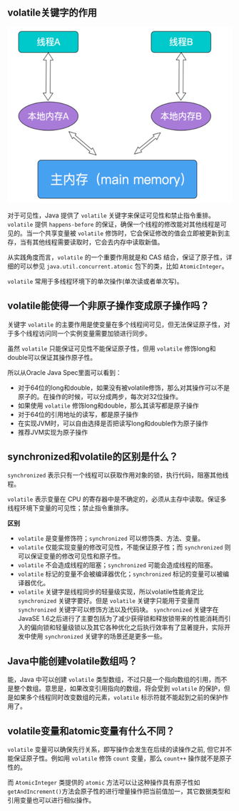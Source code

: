 ## volatile关键字的作用

![img.png](img.png)

对于可见性，Java 提供了 `volatile` 关键字来保证可见性和禁止指令重排。 `volatile` 提供 `happens-before` 的保证，确保一个线程的修改能对其他线程是可见的。当一个共享变量被 `volatile` 修饰时，它会保证修改的值会立即被更新到主存，当有其他线程需要读取时，它会去内存中读取新值。

从实践角度而言，`volatile` 的一个重要作用就是和 CAS 结合，保证了原子性，详细的可以参见 `java.util.concurrent.atomic` 包下的类，比如 `AtomicInteger`。

`volatile` 常用于多线程环境下的单次操作(单次读或者单次写)。

## volatile能使得一个非原子操作变成原子操作吗？

关键字 `volatile` 的主要作用是使变量在多个线程间可见，但无法保证原子性，对于多个线程访问同一个实例变量需要加锁进行同步。

虽然 `volatile` 只能保证可见性不能保证原子性，但用 `volatile` 修饰long和double可以保证其操作原子性。

所以从Oracle Java Spec里面可以看到：
* 对于64位的long和double，如果没有被volatile修饰，那么对其操作可以不是原子的。在操作的时候，可以分成两步，每次对32位操作。
* 如果使用 `volatile` 修饰long和double，那么其读写都是原子操作
* 对于64位的引用地址的读写，都是原子操作
* 在实现JVM时，可以自由选择是否把读写long和double作为原子操作
* 推荐JVM实现为原子操作

## synchronized和volatile的区别是什么？

`synchronized` 表示只有一个线程可以获取作用对象的锁，执行代码，阻塞其他线程。

`volatile` 表示变量在 CPU 的寄存器中是不确定的，必须从主存中读取。保证多线程环境下变量的可见性；禁止指令重排序。

**区别**

* `volatile` 是变量修饰符；`synchronized` 可以修饰类、方法、变量。
* `volatile` 仅能实现变量的修改可见性，不能保证原子性；而 `synchronized` 则可以保证变量的修改可见性和原子性。
* `volatile` 不会造成线程的阻塞；`synchronized` 可能会造成线程的阻塞。
* `volatile` 标记的变量不会被编译器优化；`synchronized` 标记的变量可以被编译器优化。
* `volatile` 关键字是线程同步的轻量级实现，所以volatile性能肯定比 `synchronized` 关键字要好。但是 `volatile` 关键字只能用于变量而 `synchronized` 关键字可以修饰方法以及代码块。
   `synchronized` 关键字在JavaSE 1.6之后进行了主要包括为了减少获得锁和释放锁带来的性能消耗而引入的偏向锁和轻量级锁以及其它各种优化之后执行效率有了显著提升，实际开发中使用 `synchronized` 关键字的场景还是更多一些。

## Java中能创建volatile数组吗？

能，Java 中可以创建 `volatile` 类型数组，不过只是一个指向数组的引用，而不是整个数组。意思是，如果改变引用指向的数组，将会受到 `volatile` 的保护，但是如果多个线程同时改变数组的元素，`volatile` 标示符就不能起到之前的保护作用了。

## volatile变量和atomic变量有什么不同？

`volatile` 变量可以确保先行关系，即写操作会发生在后续的读操作之前, 但它并不能保证原子性。例如用 `volatile` 修饰 `count` 变量，那么 `count++` 操作就不是原子性的。

而 `AtomicInteger` 类提供的 `atomic` 方法可以让这种操作具有原子性如`getAndIncrement()`方法会原子性的进行增量操作把当前值加一，其它数据类型和引用变量也可以进行相似操作。